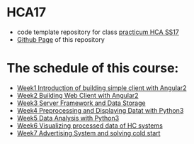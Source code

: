 <!-- 
## Welcome to GitHub Pages

You can use the [editor on GitHub](https://github.com/yingding/hca17/edit/master/README.md) to maintain and preview the content for your website in Markdown files.

Whenever you commit to this repository, GitHub Pages will run [Jekyll](https://jekyllrb.com/) to rebuild the pages in your site, from the content in your Markdown files.

### Markdown

Markdown is a lightweight and easy-to-use syntax for styling your writing. It includes conventions for

```markdown
Syntax highlighted code block

# Header 1
## Header 2
### Header 3

- Bulleted
- List

1. Numbered
2. List

**Bold** and _Italic_ and `Code` text

[Link](url) and ![Image](src)
```

For more details see [GitHub Flavored Markdown](https://guides.github.com/features/mastering-markdown/).

### Jekyll Themes

Your Pages site will use the layout and styles from the Jekyll theme you have selected in your [repository settings](https://github.com/yingding/hca17/settings). The name of this theme is saved in the Jekyll `_config.yml` configuration file.

### Support or Contact

Having trouble with Pages? Check out our [documentation](https://help.github.com/categories/github-pages-basics/) or [contact support](https://github.com/contact) and we’ll help you sort it out.
-->
# HCA17

* code template repository for class <a href="http://www.pms.ifi.lmu.de/lehre/praktikum/master/hca/17ss/" target="_blank">practicum HCA SS17</a>
* <a href="https://yingding.github.io/hca17/" target="_blank">Github Page</a> of this repository

# The schedule of this course:

* [Week1 Introduction of building simple client with Angular2](week1/simpleClient/README.md)
* [Week2 Building Web Client with Angular2](week2/webClient/README.md)
* [Week3 Server Framework and Data Storage](week3/README.md)
* [Week4 Preprocessing and Displaying Datat with Python3](week4/README.md)
* [Week5 Data Analysis with Python3](week5/README.md)
* [Week6 Visualizing processed data of HC systems](week6/README.md)
* [Week7 Advertising System and solving cold start](week7/README.md)
